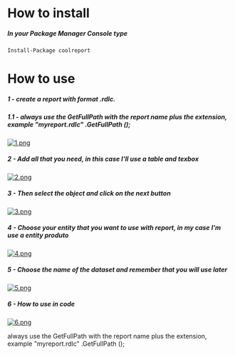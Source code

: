 # How to install

##### In your Package Manager Console type
```
Install-Package coolreport
```

# How to use 

##### 1 - create a report with format .rdlc.

##### 1.1 - always use the GetFullPath with the report name plus the extension, example "myreport.rdlc" .GetFullPath ();

[![1.png](https://s17.postimg.org/wq6pjcqb3/image.png)](https://postimg.org/image/g2f7guvjf/)

##### 2 - Add all that you need, in this case I'll use a table and texbox

[![2.png](https://s17.postimg.org/em3oypsmn/image.png)](https://postimg.org/image/h3fg5zciz/)

##### 3 - Then select the object and click on the next button 

[![3.png](https://s17.postimg.org/mdkex9wrz/image.png)](https://postimg.org/image/5d1ioljqj/)

##### 4 - Choose your entity that you want to use with report, in my case I'm use a entity produto

[![4.png](https://s17.postimg.org/dh9mtc65r/image.png)](https://postimg.org/image/dh9mtc65n/)

##### 5 - Choose the name of the dataset and remember that you will use later

[![5.png](https://s17.postimg.org/6pemcqrsf/image.png)](https://postimg.org/image/hc8fi5zxn/)

##### 6 - How to use in code

[![6.png](https://s17.postimg.org/5lui0s75b/image.png)](https://postimg.org/image/5lui0s757/)

always use the GetFullPath with the report name plus the extension, example "myreport.rdlc" .GetFullPath ();


